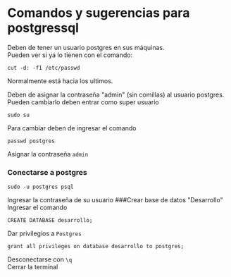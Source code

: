 # Comandos y sugerencias para postgressql

Deben de tener un usuario postgres en sus máquinas.  
Pueden ver si ya lo tienen con el comando:
```
cut -d: -f1 /etc/passwd
```
Normalmente está hacia los ultimos.  

Deben de asignar la contraseña "admin" (sin comillas) al usuario postgres.  
Pueden cambiarlo deben entrar como super usuario
```
sudo su
```
Para cambiar deben de ingresar el comando
```
passwd postgres
```
Asignar la contraseña ``` admin ```  

### Conectarse a postgres
```
sudo -u postgres psql
```
Ingresar la contraseña de su usuario
###Crear base de datos "Desarrollo"  
Ingresar el comando  
````
CREATE DATABASE desarrollo;
````
Dar privilegios a ```Postgres```  
````
grant all privileges on database desarrollo to postgres;
````
Desconectarse con ```\q```  
Cerrar la terminal
